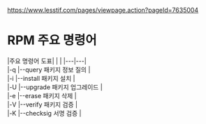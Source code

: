 
https://www.lesstif.com/pages/viewpage.action?pageId=7635004


# RPM 주요 명령어 #

|주요 명령어 도표|    |   |
|---|---|  
|-q	|--query	패키지 정보 질의 |  
|-i	|--install	패키지 설치 |  
|-U	|--upgrade	패키지 업그레이드 |  
|-e	|--erase	패키지 삭제 |  
|-V	|--verify	패키지 검증 |  
|-K	|--checksig	서명 검증 |  
